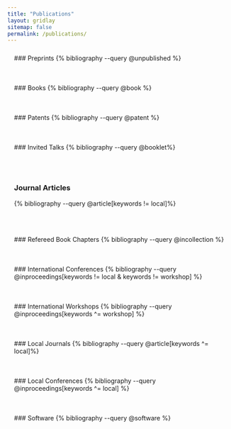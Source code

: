 ```yaml
---
title: "Publications"
layout: gridlay
sitemap: false
permalink: /publications/
---
```


<style>
.jumbotron{
    padding:3%;
    padding-bottom:10px;
    padding-top:10px;
    margin-top:10px;
    margin-bottom:30px;
}
</style>

<div class="jumbotron">
### Preprints
{% bibliography --query @unpublished %}
</div>
<div class="jumbotron">
### Books
{% bibliography --query @book %}
</div>

<div class="jumbotron">
### Patents
{% bibliography --query @patent %}
</div>

<div class="jumbotron">
### Invited Talks
{% bibliography --query @booklet%}
</div>
<div class="jumbotron">

### Journal Articles
{% bibliography --query @article[keywords != local]%}
</div>

<div class="jumbotron">
### Refereed Book Chapters
{% bibliography --query @incollection %}
</div>

<div class="jumbotron">
### International Conferences
{% bibliography --query @inproceedings[keywords != local & keywords != workshop] %}
</div>

<div class="jumbotron">
### International Workshops
{% bibliography --query @inproceedings[keywords ^= workshop] %}
</div>

<div class="jumbotron">
### Local Journals
{% bibliography --query @article[keywords ^= local]%}
</div>
<div class="jumbotron">
### Local Conferences
{% bibliography --query @inproceedings[keywords ^= local] %}
</div>

<!-- <div class="jumbotron"> -->
<!-- ### Other Publications -->
<!-- {% bibliography --query @misc %} -->
<!-- </div> -->

<div class="jumbotron">
### Software
{% bibliography --query @software %}
</div>
